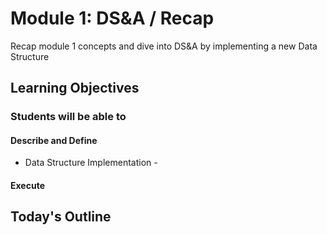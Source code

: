 # Module 1: DS&A / Recap

Recap module 1 concepts and dive into DS&A by implementing a new Data Structure

## Learning Objectives

### Students will be able to

#### Describe and Define

- Data Structure Implementation -  <!-- To Be Completed By Instructor -->

#### Execute

## Today's Outline

<!-- To Be Completed By Instructor -->
